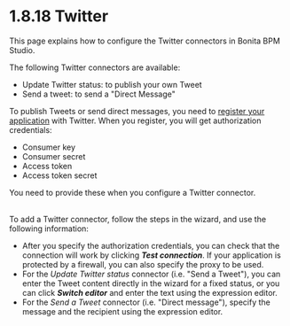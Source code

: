 
1.8.18 Twitter
==============

This page explains how to configure the Twitter connectors in Bonita BPM Studio.

The following Twitter connectors are available:

-   Update Twitter status: to publish your own Tweet
-   Send a tweet: to send a "Direct Message"

To publish Tweets or send direct messages, you need to [register your application](https://apps.twitter.com/) with Twitter. When you register, you will get authorization credentials:

-   Consumer key
-   Consumer secret
-   Access token
-   Access token secret

You need to provide these when you configure a Twitter connector.

\
To add a Twitter connector, follow the steps in the wizard, and use the following information:

-   After you specify the authorization credentials, you can check that the connection will work by clicking ***Test connection***. If your application is protected by a firewall, you can also specify the proxy to be used.
-   For the
    *Update Twitter status* connector (i.e. "Send a Tweet"), you can enter the Tweet content directly in the wizard for a fixed status, or you can click ***Switch editor*** and enter the text using the expression editor.
-   For the
    *Send a Tweet* connector (i.e. "Direct message"), specify the message and the recipient using the expression editor.

